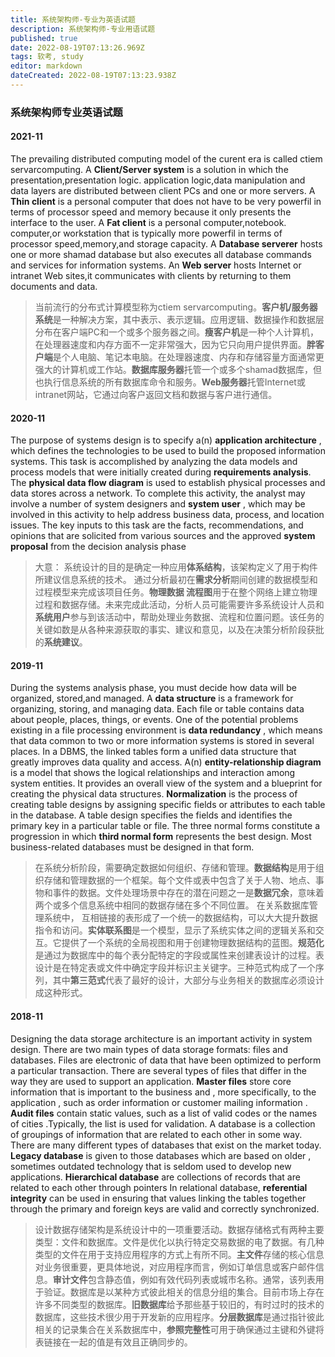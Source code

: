 ```yaml
---
title: 系统架构师-专业为英语试题
description: 系统架构师-专业用语试题
published: true
date: 2022-08-19T07:13:26.969Z
tags: 软考, study
editor: markdown
dateCreated: 2022-08-19T07:13:23.938Z
---
```


### 系统架构师专业英语试题

#### 2021-11 

   The prevailing distributed computing model of the curent era is called ctiem servarcomputing. A  **Client/Server system** is a solution in which the presentation,presentation logic. application logic,data manipulation and data layers are distributed between client PCs and one or more servers. A  **Thin client** is a personal computer that does not have to be very powerfil in terms of processor speed and memory because it only presents the interface to the user. A   **Fat client**  is a personal computer,notebook. computer,or workstation that is typically more powerfil in terms of processor speed,memory,and storage capacity. A  **Database serverer** hosts one or more shamad database but also executes all database commands and services for information systems. An  **Web server**  hosts Internet or intranet Web sites,it communicates with clients by returning to them documents and data.

> 当前流行的分布式计算模型称为ctiem servarcomputing。**客户机/服务器系统**是一种解决方案，其中表示、表示逻辑。应用逻辑、数据操作和数据层分布在客户端PC和一个或多个服务器之间。**瘦客户机**是一种个人计算机，在处理器速度和内存方面不一定非常强大，因为它只向用户提供界面。**胖客户端**是个人电脑、笔记本电脑。在处理器速度、内存和存储容量方面通常更强大的计算机或工作站。**数据库服务器**托管一个或多个shamad数据库，但也执行信息系统的所有数据库命令和服务。**Web服务器**托管Internet或intranet网站，它通过向客户返回文档和数据与客户进行通信。

#### 2020-11

  The purpose of systems design is to specify a(n) **application architecture** , which defines the technologies to be used to build the proposed information systems. This task is accomplished by analyzing the data models and process models that were initially created during   **requirements analysis**. The **physical data flow diagram** is used to establish physical processes and data stores across a network. To complete this activity, the analyst may involve a number of system designers and **system user** , which may be involved in this activity to help address business data, process, and location issues. The key inputs to this task are the facts, recommendations, and opinions that are solicited from various sources and the approved **system proposal** from the decision analysis phase

> 大意： 系统设计的目的是确定一种应用**体系结构**，该架构定义了用于构件所建议信息系统的技术。 通过分析最初在**需求分析**期间创建的数据模型和过程模型来完成该项目任务。**物理数据 流程图**用于在整个网络上建立物理过程和数据存储。未来完成此活动，分析人员可能需要许多系统设计人员和**系统用户**参与到该活动中，帮助处理业务数据、流程和位置问题。该任务的关键如数是从各种来源获取的事实、建议和意见，以及在决策分析阶段获批的**系统建议**。



#### 2019-11

During the systems analysis phase, you must decide how data will be organized, stored,and managed. A  **data structure** is a framework for organizing, storing, and managing data. Each file or table contains data about people, places, things, or events. One of the potential problems existing in a file processing environment is **data redundancy** , which means that data common to two or more information systems is stored in several places. In a DBMS, the linked tables form a unified data structure that greatly improves data quality and access. A(n)  **entity-relationship diagram**  is a model that shows the logical relationships and interaction among system entities. It provides an overall view of the system and a blueprint for creating the physical data structures.  **Normalization** is the process of creating table designs by assigning specific fields or attributes to each table in the database. A table design specifies the fields and identifies the primary key in a particular table or file. The three normal forms constitute a progression in which  **third normal form** represents the best design. Most business-related databases must be designed in that form.

> 在系统分析阶段，需要确定数据如何组织、存储和管理。**数据结构**是用于组织存储和管理数据的一个框架。每个文件或表中包含了关于人物、地点、事物和事件的数据。文件处理场景中存在的潜在问题之一是**数据冗余**，意味着两个或多个信息系统中相同的数据存储在多个不同位置。   在关系数据库管理系统中， 互相链接的表形成了一个统一的数据结构，可以大大提升数据指令和访问。**实体联系图**是一个模型，显示了系统实体之间的逻辑关系和交互。它提供了一个系统的全局视图和用于创建物理数据结构的蓝图。**规范化**是通过为数据库中的每个表分配特定的字段或属性来创建表设计的过程。表设计是在特定表或文件中确定字段并标识主关键字。三种范式构成了一个序列，其中**第三范式**代表了最好的设计，大部分与业务相关的数据库必须设计成这种形式。

#### 2018-11

Designing the data storage architecture is an important activity in system
design. There are two main types of data storage formats: files and databases.
Files are electronic of data that have been optimized to perform a particular
transaction. There are several types of files that differ in the way they are
used to support an application.  **Master files** store core information
that is important to the business and , more specifically, to the
application , such as order information or customer mailing information .
 **Audit files** contain static values, such as a list of valid codes or the names of cities .Typically, the list is used for validation. A database is a collection of
groupings of information that are related to each other in some way. There are
many different types of databases that exist on the market today.
 **Legacy database** is given to those databases which are based on
older , sometimes outdated technology that is seldom used to develop new
applications.   **Hierarchical database** are collections of records
that are related to each other through pointers In relational database,
 **referential integrity** can be used in ensuring that values linking the tables together through the primary and foreign keys are valid and correctly synchronized.

> 设计数据存储架构是系统设计中的一项重要活动。数据存储格式有两种主要
> 类型：文件和数据库。文件是优化以执行特定交易数据的电了数据。有几种类型的文件在用于支持应用程序的方式上有所不同。**主文件**存储的核心信息对业务很重要，更具体地说，对应用程序而言，例如订单信息或客户邮件信息。**审计文件**包含静态值，例如有效代码列表或城市名称。通常，该列表用于验证。数据库是以某种方式彼此相关的信息分组的集合。目前市场上存在许多不同类型的数据库。**旧数据库**给予那些基于较旧的，有时过时的技术的数据库，这些技术很少用于开发新的应用程序。**分层数据库**是通过指针彼此相关的记录集合在关系数据库中，**参照完整性**可用于确保通过主键和外键将表链接在一起的值是有效且正确同步的。